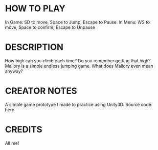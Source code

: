 # HOW TO PLAY 

In Game: SD to move, Space to Jump, Escape to Pause.
In Menu: WS to move, Space to confirm, Escape to Unpause

# DESCRIPTION 

How high can you climb each time? Do you remember getting that high? Mallory is a simple endless jumping game. What does Mallory even mean anyway?

# CREATOR NOTES 

A simple game prototype I made to practice using Unity3D. Source code: here

# CREDITS 
All me!